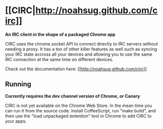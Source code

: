 # [[CIRC|http://noahsug.github.com/circ]]
**An IRC client in the shape of a packaged Chrome app**

CIRC uses the chrome.socket API to connect directly to IRC servers without needing a proxy. It has a ton of other killer features as well such as syncing your IRC state accross all your devices and allowing you to use the same IRC connection at the same time on different devices.

Check out the documentation here: [[http://noahsug.github.com/circ]]

## Running

**Currently requires the dev channel version of Chrome, or Canary**

CIRC is not yet available on the Chrome Web Store. In the mean time you can run it from the source code. Install CoffeeScript, run "make build", and then use the "load unpackaged extention" tool in Chrome to add CIRC to your apps.
